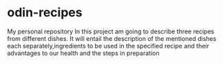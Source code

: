 # odin-recipes
My personal repository
In this project am going to describe three recipes from different dishes. It will entail the description of the mentioned dishes each separately,ingredients to be used in the specified recipe and their advantages to our health and the steps in preparation

